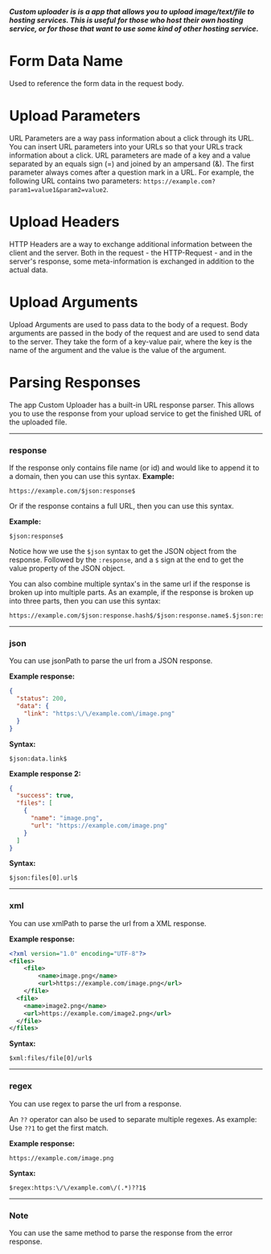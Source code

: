 ***Custom uploader is is a app that allows you to upload image/text/file to hosting services. This is useful for those who host their own hosting service, or for those that want to use some kind of other hosting service.***

# Form Data Name
Used to reference the form data in the request body.

# Upload Parameters
URL Parameters are a way pass information about a click through its URL. You can insert URL parameters into your URLs so that your URLs track information about a click. URL parameters are made of a key and a value separated by an equals sign (=) and joined by an ampersand (&). The first parameter always comes after a question mark in a URL. For example, the following URL contains two parameters: `https://example.com?param1=value1&param2=value2`.

# Upload Headers
HTTP Headers are a way to exchange additional information between the client and the server. Both in the request - the HTTP-Request - and in the server's response, some meta-information is exchanged in addition to the actual data. 

# Upload Arguments
Upload Arguments are used to pass data to the body of a request. Body arguments are passed in the body of the request and are used to send data to the server.
They take the form of a key-value pair, where the key is the name of the argument and the value is the value of the argument.

# Parsing Responses
The app Custom Uploader has a built-in URL response parser. This allows you to use the response from your upload service to get the finished URL of the uploaded file.
***
### response
If the response only contains file name (or id) and would like to append it to a domain, then you can use this syntax.
**Example:**
```
https://example.com/$json:response$
```
Or if the response contains a full URL, then you can use this syntax.

**Example:**
```
$json:response$
```
Notice how we use the `$json` syntax to get the JSON object from the response. Followed by the `:response`, and a `$` sign at the end to get the value property of the JSON object.

You can also combine multiple syntax's in the same url if the response is broken up into multiple parts. As an example, if the response is broken up into three parts, then you can use this syntax:
```
https://example.com/$json:response.hash$/$json:response.name$.$json:response.extension$
```
***

### json
You can use jsonPath to parse the url from a JSON response.

**Example response:**
```json
{
  "status": 200,
  "data": {
    "link": "https:\/\/example.com\/image.png"
  }
}
```
**Syntax:**
```
$json:data.link$
```
**Example response 2:**
```json
{
  "success": true,
  "files": [
    {
      "name": "image.png",
      "url": "https://example.com/image.png"
    }
  ]
}
```
**Syntax:**
```
$json:files[0].url$
```
***

### xml
You can use xmlPath to parse the url from a XML response.

**Example response:**
```xml
<?xml version="1.0" encoding="UTF-8"?>
<files>
    <file>
        <name>image.png</name>
        <url>https://example.com/image.png</url>
    </file>
  <file>
    <name>image2.png</name>
    <url>https://example.com/image2.png</url>
  </file>
</files>
```
**Syntax:**
```
$xml:files/file[0]/url$
```
***

### regex
You can use regex to parse the url from a response.

An `??` operator can also be used to separate multiple regexes.
As example: Use `??1` to get the first match.

**Example response:**
```
https://example.com/image.png
```
**Syntax:**
```
$regex:https:\/\/example.com\/(.*)??1$
```
***

### Note    
You can use the same method to parse the response from the error response.